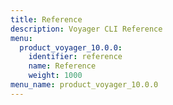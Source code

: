 ```yaml
---
title: Reference
description: Voyager CLI Reference
menu:
  product_voyager_10.0.0:
    identifier: reference
    name: Reference
    weight: 1000
menu_name: product_voyager_10.0.0
---
```


